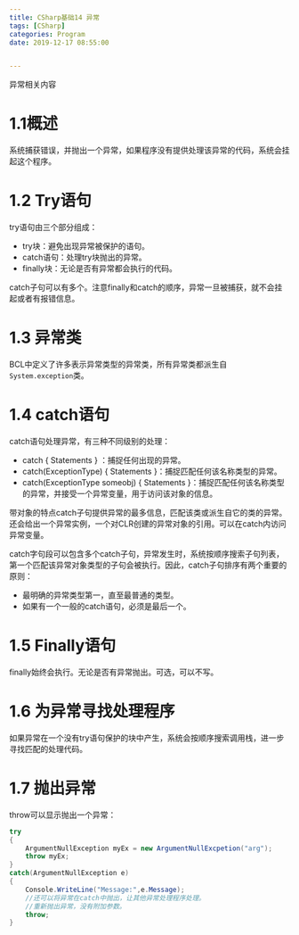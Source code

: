 ```yaml
---
title: CSharp基础14 异常
tags: [CSharp]
categories: Program
date: 2019-12-17 08:55:00


---
```


 异常相关内容

<!-- more -->

# 1.1概述

系统捕获错误，并抛出一个异常，如果程序没有提供处理该异常的代码，系统会挂起这个程序。

# 1.2 Try语句

try语句由三个部分组成：

- try块：避免出现异常被保护的语句。
- catch语句：处理try块抛出的异常。
- finally块：无论是否有异常都会执行的代码。

catch子句可以有多个。注意finally和catch的顺序，异常一旦被捕获，就不会挂起或者有报错信息。

# 1.3 异常类

BCL中定义了许多表示异常类型的异常类，所有异常类都派生自`System.exception`类。

# 1.4 catch语句

catch语句处理异常，有三种不同级别的处理：

- catch { Statements } ：捕捉任何出现的异常。
- catch(ExceptionType) { Statements }：捕捉匹配任何该名称类型的异常。
- catch(ExceptionType someobj) { Statements }：捕捉匹配任何该名称类型的异常，并接受一个异常变量，用于访问该对象的信息。

带对象的特点catch子句提供异常的最多信息，匹配该类或派生自它的类的异常。还会给出一个异常实例，一个对CLR创建的异常对象的引用。可以在catch内访问异常变量。

catch字句段可以包含多个catch子句，异常发生时，系统按顺序搜索子句列表，第一个匹配该异常对象类型的子句会被执行。因此，catch子句排序有两个重要的原则：

- 最明确的异常类型第一，直至最普通的类型。
- 如果有一个一般的catch语句，必须是最后一个。

# 1.5 Finally语句

finally始终会执行。无论是否有异常抛出。可选，可以不写。

# 1.6 为异常寻找处理程序

如果异常在一个没有try语句保护的块中产生，系统会按顺序搜索调用栈，进一步寻找匹配的处理代码。

# 1.7 抛出异常

throw可以显示抛出一个异常：

```csharp
try
{
    ArgumentNullException myEx = new ArgumentNullExcpetion("arg");
    throw myEx;
}
catch(ArgumentNullException e)
{
    Console.WriteLine("Message:",e.Message);
    //还可以将异常在catch中抛出，让其他异常处理程序处理。
    //重新抛出异常，没有附加参数。
    throw;
}
```















